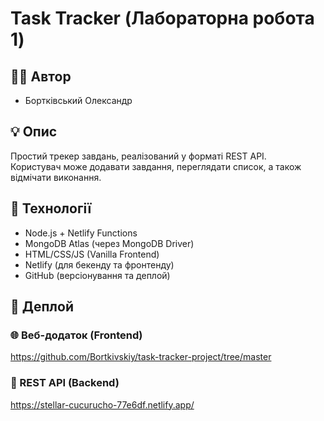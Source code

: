 # Task Tracker (Лабораторна робота 1)

## 👨‍💻 Автор
- Бортківський Олександр

## 💡 Опис
Простий трекер завдань, реалізований у форматі REST API.  
Користувач може додавати завдання, переглядати список, а також відмічати виконання.

## 🔧 Технології
- Node.js + Netlify Functions
- MongoDB Atlas (через MongoDB Driver)
- HTML/CSS/JS (Vanilla Frontend)
- Netlify (для бекенду та фронтенду)
- GitHub (версіонування та деплой)

## 🚀 Деплой

### 🌐 Веб-додаток (Frontend)
https://github.com/Bortkivskiy/task-tracker-project/tree/master

### 🔗 REST API (Backend)
https://stellar-cucurucho-77e6df.netlify.app/


